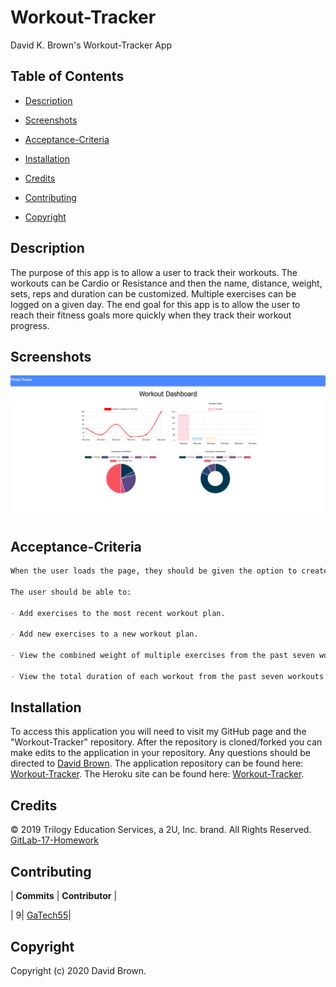 # Workout-Tracker

David K. Brown's Workout-Tracker App

## Table of Contents

- [Description](#description)

- [Screenshots](#screenshots)

- [Acceptance-Criteria](#Acceptance-Criteria)

- [Installation](#installation)

- [Credits](#credits)

- [Contributing](#contributing)

- [Copyright](#copyright)

## Description

The purpose of this app is to allow a user to track their workouts. The workouts can be Cardio or Resistance and then the name, distance, weight, sets, reps and duration can be customized. Multiple exercises can be logged on a given day. The end goal for this app is to allow the user to reach their fitness goals more quickly when they track their workout progress.

## Screenshots

![WorkOutTracker](./public/FitnessTrackerScreenshot.png)

## Acceptance-Criteria

```md
When the user loads the page, they should be given the option to create a new workout or continue with their last workout.

The user should be able to:

- Add exercises to the most recent workout plan.

- Add new exercises to a new workout plan.

- View the combined weight of multiple exercises from the past seven workouts on the `stats` page.

- View the total duration of each workout from the past seven workouts on the `stats` page.
```

## Installation

To access this application you will need to visit my GitHub page and the "Workout-Tracker" repository. After the repository is cloned/forked you can make edits to the application in your repository. Any questions should be directed to [David Brown](mailto:gatech55@gmail.com). The application repository can be found here: [Workout-Tracker](https://github.com/GaTech55/Workout-Tracker). The Heroku site can be found here: [Workout-Tracker](https://agile-fjord-40111.herokuapp.com/?id=5ffa7ed0d8ddfc0017e58fc7).

## Credits

© 2019 Trilogy Education Services, a 2U, Inc. brand. All Rights Reserved.
[GitLab-17-Homework](https://gt.bootcampcontent.com/GT-Coding-Boot-Camp/gt-inc-fsf-pt-08-2020-u-c/tree/master/17-NoSQL/02-Homework)

## Contributing

| **Commits** | **Contributor** |

| 9| [GaTech55](https://github.com/GaTech55)|

## Copyright

Copyright (c) 2020 David Brown.
